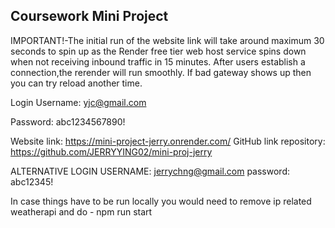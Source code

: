 ##  Coursework Mini Project ##
IMPORTANT!-The initial run of the website link will take around maximum 30 seconds to spin up as the Render free tier web host service spins down when not receiving inbound traffic in 15 minutes. After users establish a connection,the rerender will run smoothly. If bad gateway shows up then you can try reload another time.

Login Username: yjc@gmail.com

Password: abc1234567890!

Website link: https://mini-project-jerry.onrender.com/
GitHub link repository: https://github.com/JERRYYING02/mini-proj-jerry 

ALTERNATIVE LOGIN USERNAME: jerrychng@gmail.com
password: abc12345!

In case things have to be run locally
you would need to remove ip related weatherapi and do -
npm run start
